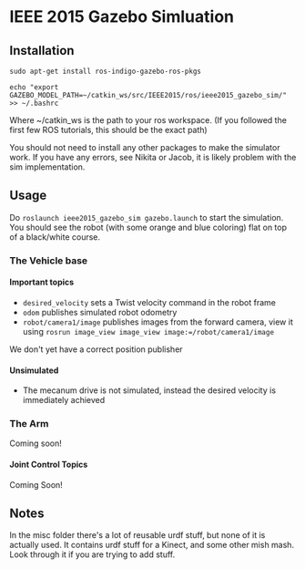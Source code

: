 # IEEE 2015 Gazebo Simluation

## Installation

```sudo apt-get install ros-indigo-gazebo-ros-pkgs```

```echo "export GAZEBO_MODEL_PATH=~/catkin_ws/src/IEEE2015/ros/ieee2015_gazebo_sim/" >> ~/.bashrc```

Where ~/catkin_ws is the path to your ros workspace. (If you followed the first few ROS tutorials, this should be the exact path)

You should not need to install any other packages to make the simulator work. If you have any errors, see Nikita or Jacob, it is likely  problem with the sim implementation.

## Usage

Do 
```roslaunch ieee2015_gazebo_sim gazebo.launch```
to start the simulation. You should see the robot (with some orange and blue coloring) flat on top of a black/white course.

### The Vehicle base

#### Important topics
* `desired_velocity` sets a Twist velocity command in the robot frame
* `odom` publishes simulated robot odometry
* `robot/camera1/image` publishes images from the forward camera, view it using ```rosrun image_view image_view image:=/robot/camera1/image```

We don't yet have a correct position publisher

#### Unsimulated

* The mecanum drive is not simulated, instead the desired velocity is immediately achieved


### The Arm
Coming soon!

#### Joint Control Topics
Coming Soon!

## Notes

In the misc folder there's a lot of reusable urdf stuff, but none of it is actually used. 
It contains urdf stuff for a Kinect, and some other mish mash. Look through it if you are trying to add stuff.
